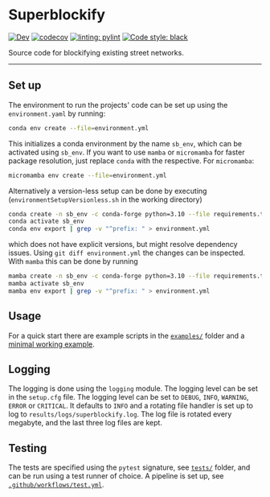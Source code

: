 # Superblockify

[![Dev](https://img.shields.io/badge/docs-dev-blue.svg)](https://cbueth.github.io/Superblockify/)
[![codecov](https://codecov.io/gh/cbueth/Superblockify/branch/main/graph/badge.svg?token=AS72IFT2Q4)](https://codecov.io/gh/cbueth/Superblockify)
[![linting: pylint](https://img.shields.io/badge/linting-pylint-yellowgreen)](https://github.com/PyCQA/pylint)
[![Code style: black](https://img.shields.io/badge/code%20style-black-000000.svg)](https://github.com/psf/black)

Source code for blockifying existing street networks.

---

## Set up

The environment to run the projects' code can be set up using the
`environment.yaml` by running:

```bash
conda env create --file=environment.yml
```

This initializes a conda environment by the name `sb_env`, which can be
activated using `sb_env`.
If you want to use `mamba` or `micromamba` for faster package resolution, just replace 
`conda` with the respective. For `micromamba`:
    
```bash
micromamba env create --file=environment.yml
```

Alternatively a version-less setup can be done by executing 
(`environmentSetupVersionless.sh` in the working directory)

```bash
conda create -n sb_env -c conda-forge python=3.10 --file requirements.txt
conda activate sb_env
conda env export | grep -v "^prefix: " > environment.yml
```

which does not have explicit versions, but might resolve dependency issues. Using
`git diff environment.yml` the changes can be inspected.
With `mamba` this can be done by running

```bash
mamba create -n sb_env -c conda-forge python=3.10 --file requirements.txt
mamba activate sb_env
mamba env export | grep -v "^prefix: " > environment.yml
```

## Usage

For a quick start there are example scripts in the [`examples/`](scripts/examples/)
folder and a [minimal working example](scripts/mwe.py).

## Logging

The logging is done using the `logging` module. The logging level can be set in the
`setup.cfg` file. The logging level can be set to `DEBUG`, `INFO`, `WARNING`, `ERROR`
or `CRITICAL`. It defaults to `INFO` and a rotating file handler is set up to log
to `results/logs/superblockify.log`. The log file is rotated every megabyte, and the
last three log files are kept.

## Testing

The tests are specified using the `pytest` signature, see [`tests/`](tests/) folder, and
can be run using a test runner of choice.
A pipeline is set up, see [`.github/workflows/test.yml`](.github/workflows/test.yml).
